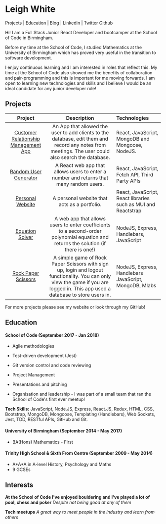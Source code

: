 # Leigh White

[Projects](#Projects) | [Education](#Education) | [Blog](https://medium.com) | [LinkedIn](https://www.linkedin.com) |
[Twitter](https://twitter.com) [Github](https://github.com)

Hi! I am a Full Stack Junior React Developer and bootcamper at the School of Code in Birmingham.

Before my time at the School of Code, I studied Mathematics at the University of Birmingham which has proved very useful in the transition to software development.

I enjoy continuous learning and I am interested in roles that reflect this. My time at the School of Code also showed me the benefits of collaboration and pair-programming and this is important for me moving forwards. I am open to learning new technologies and skills and I believe I would be an ideal candidate for any junior developer role!

<!-- **Tech Skills:** JavaScript, Ruby, Node.js, React.js, Ruby on Rails, Sinatra, HTML, CSS, jQuery, SQL, RESTful APIs. -->
<!--
## Skills

### Fast learner

* The single most important skill I was taught at Makers Academy, is learning how to learn.

  For example, in our final project at Makers, we successfully built a iOS and Android compatible app using React Native, Ruby on Rails, and PostgreSQL - with no prior experience building mobile applications.

* In my previous career as a Commercial Photographer, I would learn new technical skills every day and apply them to live briefs. Learning by doing allowed me to work with high profile clients in the early stages of my career.

### Research skills

- Whilst building a React Native mobile app, teammates spoke of how the majority of learning came from my how I personally applied my sound research skills to help combat the team with new skills fast.

### Team Player

* My experience of coding in a team has been in an Agile environment. For example, when working in a team building a JavaScript type racer application, we would start every day by focussing on meeting our MVP, reviewing one another's code and continuously deploying new features.

### Communication

* Makers taught me key skills, such as reviewing my course mates work on Github. Feeding back and reflecting on one another's code was a really rewarding way to gain clarity on one's ability, and to understand others code.
* As a Photographer at Noble Studios, I created work for advertising and e-commerce, working alongside designers and marketing teams. We would break down User Stories, allowing us to have a clear understanding of the problem we were solving. -->


## Projects

|                 Project                  |               Description                | Technologies                             |
| :--------------------------------------: | :--------------------------------------: | :--------------------------------------- |
| [Customer Relationship Management App](https://github.com) | An App that allowed the user to add clients to the database, edit them and record any notes from meetings. The user could also search the database.    | React, JavaScript, MongoDB and Mongoose, NodeJS. |
| [Random User Generator](https://github.com) | A React web app that allows users to enter a number and returns that many random users.  | React, JavaScript, Fetch API, Third Party APIs |
| [Personal Website](https://github.com) | A personal website that acts as a portfolio.  | React, JavaScript, React libraries such as MUI and Reactstrap |
| [Equation Solver](https://github.com) | A web app that allows users to enter coefficients to a second-order polynomial equation and returns the solution (if there is one!)  | NodeJS, Express, Handlebars, JavaScript |
| [Rock Paper Scissors](https://github.com) | A simple game of Rock Paper Scissors with sign up, login and logout functionality. You can only view the game if you are logged in. This app used a database to store users in. | NodeJS, Express, Handlebars JavaScript, MongoDB, Mlabs |

For more projects please see my website or look through my GitHub!

## Education

#### School of Code (September 2017 - Jan 2018)

- Agile methodologies

- Test-driven development (Jest)

- Git version control and code reviewing

- Project Management

- Presentations and pitching

- Organisation and leadership - I was part of a small team that ran the School of Code's first ever meetup!

**Tech Skills:** JavaScript, Node.JS, Express, React.JS, Redux, HTML, CSS, Bootstrap, MongoDB, Mongoose, Templating (Handlebars), Web Sockets, Jest,  TDD, RESTful APIs, GitHub and Git.

#### University of Birmingham (September 2014 - May 2017)

- BA(Hons) Mathematics - First

#### Trinity High School & Sixth From Centre (September 2009 - May 2014)

- A\*A*A in A-level History, Psychology and Maths
- 9 GCSEs


## Interests

**At the School of Code I've enjoyed bouldering and I've played a lot of pool, chess and poker** _Despite not being good at any of them_

**Tech meetups** _A great way to meet people in the industry and learn from others_
